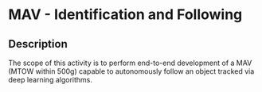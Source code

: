 # MAV - Identification and Following


## Description
The scope of this activity is to perform end-to-end development of a MAV (MTOW within 500g) capable to autonomously follow an object tracked via deep learning algorithms.


